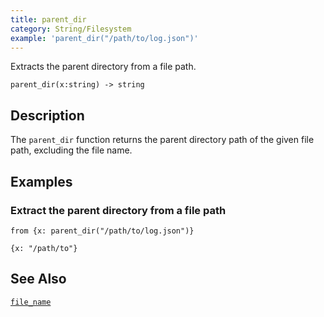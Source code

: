 ```yaml
---
title: parent_dir
category: String/Filesystem
example: 'parent_dir("/path/to/log.json")'
---
```

Extracts the parent directory from a file path.

```tql
parent_dir(x:string) -> string
```

## Description

The `parent_dir` function returns the parent directory path of the given file path, excluding the file name.

## Examples

### Extract the parent directory from a file path

```tql
from {x: parent_dir("/path/to/log.json")}
```

```tql
{x: "/path/to"}
```

## See Also

[`file_name`](/reference/functions/file_name)
